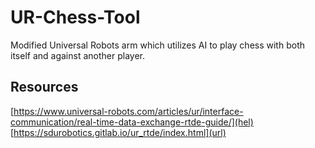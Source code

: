 # UR-Chess-Tool
Modified Universal Robots arm which utilizes AI to play chess with both itself and against another player.

## Resources


[https://www.universal-robots.com/articles/ur/interface-communication/real-time-data-exchange-rtde-guide/](hel)
[https://sdurobotics.gitlab.io/ur_rtde/index.html](url)
